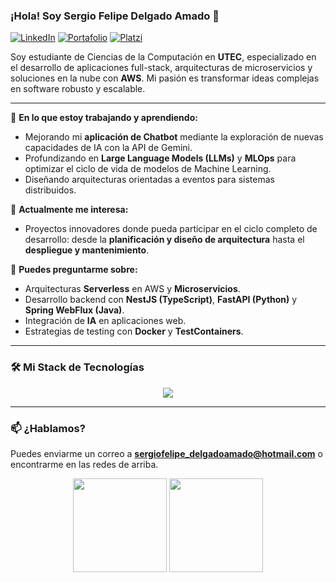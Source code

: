 ### ¡Hola! Soy Sergio Felipe Delgado Amado 👋

<p align="left">
  <a href="https://www.linkedin.com/in/sergio-felipe-delgado-amado/" target="_blank"><img src="https://img.shields.io/badge/LinkedIn-0077B5?style=for-the-badge&logo=linkedin&logoColor=white" alt="LinkedIn"/></a>
  <a href="https://sergiofdelgadodev.the-ecco.site" target="_blank"><img src="https://img.shields.io/badge/Portafolio-252525?style=for-the-badge&logo=About.me&logoColor=white" alt="Portafolio"/></a>
  <a href="https://platzi.com/p/sefedeam/" target="_blank"><img src="https://img.shields.io/badge/Platzi-98CA3F?style=for-the-badge&logo=platzi&logoColor=white" alt="Platzi"/></a>
</p>

Soy estudiante de Ciencias de la Computación en **UTEC**, especializado en el desarrollo de aplicaciones full-stack, arquitecturas de microservicios y soluciones en la nube con **AWS**. Mi pasión es transformar ideas complejas en software robusto y escalable.

---

🌱 **En lo que estoy trabajando y aprendiendo:**
- Mejorando mi **aplicación de Chatbot** mediante la exploración de nuevas capacidades de IA con la API de Gemini.
- Profundizando en **Large Language Models (LLMs)** y **MLOps** para optimizar el ciclo de vida de modelos de Machine Learning.
- Diseñando arquitecturas orientadas a eventos para sistemas distribuidos.

🤝 **Actualmente me interesa:**
- Proyectos innovadores donde pueda participar en el ciclo completo de desarrollo: desde la **planificación y diseño de arquitectura** hasta el **despliegue y mantenimiento**.

💬 **Puedes preguntarme sobre:**
- Arquitecturas **Serverless** en AWS y **Microservicios**.
- Desarrollo backend con **NestJS (TypeScript)**, **FastAPI (Python)** y **Spring WebFlux (Java)**.
- Integración de **IA** en aplicaciones web.
- Estrategias de testing con **Docker** y **TestContainers**.

---

### 🛠️ Mi Stack de Tecnologías

<p align="center">
  <a href="https://skillicons.dev">
    <img src="https://skillicons.dev/icons?i=python,typescript,java,angular,nestjs,spring,fastapi,docker,aws,postgres,git,linux&perline=6" />
  </a>
</p>

---

### 📫 ¿Hablamos?

Puedes enviarme un correo a **sergiofelipe_delgadoamado@hotmail.com** o encontrarme en las redes de arriba.

<!-- Opcional: Estadísticas de GitHub -->
<p align="center">
  <img height="150em" src="https://github-readme-stats.vercel.app/api?username=SefedeamU&show_icons=true&theme=tokyonight&include_all_commits=true&count_private=true&hide_rank=true"/>
  <img height="150em" src="https://github-readme-stats.vercel.app/api/top-langs/?username=SefedeamU&layout=compact&langs_count=7&theme=tokyonight"/>
</p>
